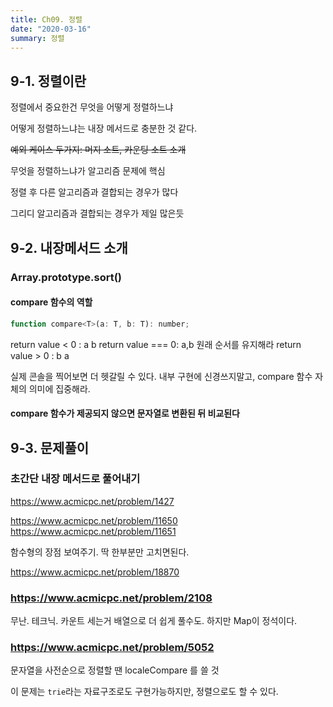 ```yaml
---
title: Ch09. 정렬
date: "2020-03-16"
summary: 정렬
---
```


## 9-1. 정렬이란

정렬에서 중요한건 무엇을 어떻게 정렬하느냐

어떻게 정렬하느냐는 내장 메서드로 충분한 것 같다.

~~예외 케이스 두가지: 머지 소트, 카운팅 소트 소개~~

무엇을 정렬하느냐가 알고리즘 문제에 핵심

정렬 후 다른 알고리즘과 결합되는 경우가 많다

그리디 알고리즘과 결합되는 경우가 제일 많은듯

## 9-2. 내장메서드 소개

### Array.prototype.sort()

#### compare 함수의 역할

```js
function compare<T>(a: T, b: T): number;
```

return value < 0 : a b
return value === 0: a,b 원래 순서를 유지해라
return value > 0 : b a

실제 콘솔을 찍어보면 더 헷갈릴 수 있다. 내부 구현에 신경쓰지말고, compare 함수 자체의 의미에 집중해라.

#### compare 함수가 제공되지 않으면 문자열로 변환된 뒤 비교된다

## 9-3. 문제풀이

### 초간단 내장 메서드로 풀어내기

https://www.acmicpc.net/problem/1427

https://www.acmicpc.net/problem/11650
https://www.acmicpc.net/problem/11651

함수형의 장점 보여주기. 딱 한부분만 고치면된다.

https://www.acmicpc.net/problem/18870

### https://www.acmicpc.net/problem/2108

무난. 테크닉. 카운트 세는거 배열으로 더 쉽게 풀수도. 하지만 Map이 정석이다.

### https://www.acmicpc.net/problem/5052

문자열을 사전순으로 정렬할 땐 localeCompare 를 쓸 것

이 문제는 `trie`라는 자료구조로도 구현가능하지만, 정렬으로도 할 수 있다.

